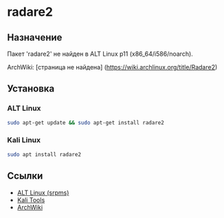 # radare2

## Назначение

Пакет 'radare2' не найден в ALT Linux p11 (x86_64/i586/noarch).

ArchWiki: [страница не найдена] (https://wiki.archlinux.org/title/Radare2)

## Установка

### ALT Linux
```bash
sudo apt-get update && sudo apt-get install radare2
```

### Kali Linux
```bash
sudo apt install radare2
```

## Ссылки

- [ALT Linux (srpms)](https://packages.altlinux.org/ru/p11/srpms/radare2/)
- [Kali Tools](https://www.kali.org/tools/radare2/)
- [ArchWiki](https://wiki.archlinux.org/title/Radare2)
